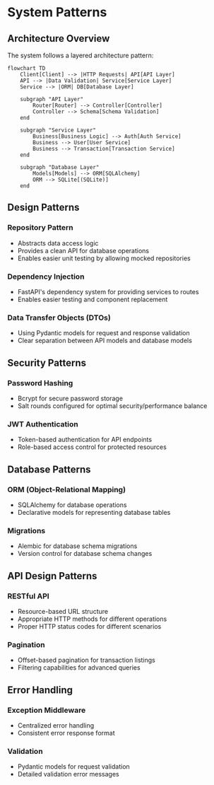 # System Patterns

## Architecture Overview

The system follows a layered architecture pattern:

```mermaid
flowchart TD
    Client[Client] --> |HTTP Requests| API[API Layer]
    API --> |Data Validation| Service[Service Layer]
    Service --> |ORM| DB[Database Layer]
    
    subgraph "API Layer"
        Router[Router] --> Controller[Controller]
        Controller --> Schema[Schema Validation]
    end
    
    subgraph "Service Layer"
        Business[Business Logic] --> Auth[Auth Service]
        Business --> User[User Service]
        Business --> Transaction[Transaction Service]
    end
    
    subgraph "Database Layer"
        Models[Models] --> ORM[SQLAlchemy]
        ORM --> SQLite[(SQLite)]
    end
```

## Design Patterns

### Repository Pattern
- Abstracts data access logic
- Provides a clean API for database operations
- Enables easier unit testing by allowing mocked repositories

### Dependency Injection
- FastAPI's dependency system for providing services to routes
- Enables easier testing and component replacement

### Data Transfer Objects (DTOs)
- Using Pydantic models for request and response validation
- Clear separation between API models and database models

## Security Patterns

### Password Hashing
- Bcrypt for secure password storage
- Salt rounds configured for optimal security/performance balance

### JWT Authentication
- Token-based authentication for API endpoints
- Role-based access control for protected resources

## Database Patterns

### ORM (Object-Relational Mapping)
- SQLAlchemy for database operations
- Declarative models for representing database tables

### Migrations
- Alembic for database schema migrations
- Version control for database schema changes

## API Design Patterns

### RESTful API
- Resource-based URL structure
- Appropriate HTTP methods for different operations
- Proper HTTP status codes for different scenarios

### Pagination
- Offset-based pagination for transaction listings
- Filtering capabilities for advanced queries

## Error Handling

### Exception Middleware
- Centralized error handling
- Consistent error response format

### Validation
- Pydantic models for request validation
- Detailed validation error messages